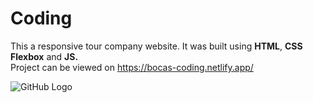 # Coding

This a responsive tour company website. It was built using **HTML**, **CSS Flexbox** and **JS.**  
Project can be viewed on https://bocas-coding.netlify.app/

![GitHub Logo](/images/complete-project.png)
